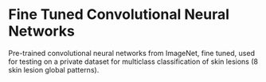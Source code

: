 # Fine Tuned Convolutional Neural Networks
Pre-trained convolutional neural networks from ImageNet, fine tuned, used for testing on a private dataset for multiclass classification of skin lesions (8 skin lesion global patterns).
